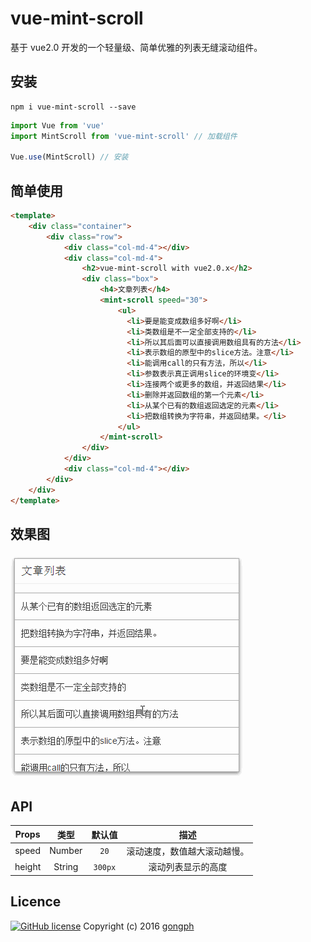 # vue-mint-scroll
基于 vue2.0 开发的一个轻量级、简单优雅的列表无缝滚动组件。

## 安装
```
npm i vue-mint-scroll --save
```

```js
import Vue from 'vue'
import MintScroll from 'vue-mint-scroll' // 加载组件

Vue.use(MintScroll) // 安装
```

## 简单使用
```html
<template>
    <div class="container">
        <div class="row">
            <div class="col-md-4"></div>
            <div class="col-md-4">
                <h2>vue-mint-scroll with vue2.0.x</h2>
                <div class="box">
                    <h4>文章列表</h4>
                    <mint-scroll speed="30">
                        <ul>
                          <li>要是能变成数组多好啊</li>
                          <li>类数组是不一定全部支持的</li>
                          <li>所以其后面可以直接调用数组具有的方法</li>
                          <li>表示数组的原型中的slice方法。注意</li>
                          <li>能调用call的只有方法，所以</li>
                          <li>参数表示真正调用slice的环境变</li>
                          <li>连接两个或更多的数组，并返回结果</li>
                          <li>删除并返回数组的第一个元素</li>
                          <li>从某个已有的数组返回选定的元素</li>
                          <li>把数组转换为字符串，并返回结果。</li>
                        </ul>
                    </mint-scroll>
                </div>
            </div>
            <div class="col-md-4"></div>
        </div>
    </div>
</template>
```

## 效果图
![preview](/media/mint-scroll.gif)

## API
|Props|类型|默认值|描述|
|:---:|:---:|:---:|:---:|
|speed|Number| `20` |滚动速度，数值越大滚动越慢。|
|height|String| `300px`| 滚动列表显示的高度|

## Licence
[![GitHub license](https://img.shields.io/badge/license-MIT-blue.svg)](https://raw.githubusercontent.com/gongph/vue-mint-scroll/master/LICENSE) Copyright (c) 2016 [gongph](https://github.com/gongph) 
